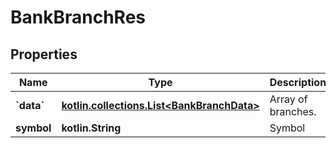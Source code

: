 
# BankBranchRes

## Properties
Name | Type | Description | Notes
------------ | ------------- | ------------- | -------------
**&#x60;data&#x60;** | [**kotlin.collections.List&lt;BankBranchData&gt;**](BankBranchData.md) | Array of branches. |  [optional]
**symbol** | **kotlin.String** | Symbol |  [optional]



